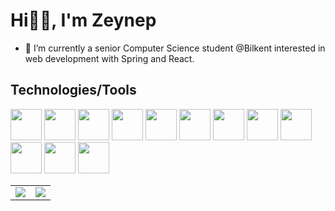 <h1 align="left">Hi✋🏻, I'm Zeynep </h1>

- 🔭 I’m currently a senior Computer Science student @Bilkent interested in web development with Spring and React.

<!--  
<p align="center">
  <img src="https://github.com/zeynepoztunc/zeynepoztunc/assets/85746781/b403f0b3-617a-4951-9d8e-13a525adac3a" alt="Image" style="width: 100%; max-width: 100%;">
</p>
-->

## Technologies/Tools
  <img height="50" src="https://user-images.githubusercontent.com/25181517/117447155-6a868a00-af3d-11eb-9cfe-245df15c9f3f.png">&nbsp;<img height="50" src="https://user-images.githubusercontent.com/25181517/183897015-94a058a6-b86e-4e42-a37f-bf92061753e5.png">&nbsp;<img height="50" src="https://user-images.githubusercontent.com/25181517/117208740-bfb78400-adf5-11eb-97bb-09072b6bedfc.png">&nbsp;<img height="50" src="https://user-images.githubusercontent.com/25181517/183891303-41f257f8-6b3d-487c-aa56-c497b880d0fb.png">&nbsp;<img height="50" src="https://user-images.githubusercontent.com/25181517/117207493-49665200-adf4-11eb-808e-a9c0fcc2a0a0.png">&nbsp;<img height="50" src="https://user-images.githubusercontent.com/25181517/117207242-07d5a700-adf4-11eb-975e-be04e62b984b.png">&nbsp;<img height="50" src="https://user-images.githubusercontent.com/25181517/192109061-e138ca71-337c-4019-8d42-4792fdaa7128.png">&nbsp;<img height="50" src="https://user-images.githubusercontent.com/25181517/192106073-90fffafe-3562-4ff9-a37e-c77a2da0ff58.png">&nbsp;<img height="50" src="https://user-images.githubusercontent.com/25181517/192108890-200809d1-439c-4e23-90d3-b090cf9a4eea.png">&nbsp;<img height="50" src="https://user-images.githubusercontent.com/25181517/183912952-83784e94-629d-4c34-a961-ae2ae795b662.png">&nbsp;<img height="50" src="https://user-images.githubusercontent.com/25181517/192107858-fe19f043-c502-4009-8c47-476fc89718ad.png">&nbsp;<img height="50" src="https://user-images.githubusercontent.com/25181517/189715289-df3ee512-6eca-463f-a0f4-c10d94a06b2f.png">
<table>
  <tr>
    <td> <img class="img" src="https://github-readme-stats.vercel.app/api?username=zeynepoztunc&theme=omni&rank_icon=github"/>   </td>
    <td> <img class="img" src="https://github-readme-stats.vercel.app/api/top-langs/?username=zeynepoztunc&theme=omni&layout=donut"/>   </td>
  </tr>
</table>
<!--
**zeynepoztunc/zeynepoztunc** is a ✨ _special_ ✨ repository because its `README.md` (this file) appears on your GitHub profile.
<td>![Your Repository's Stats](https://github-readme-stats.vercel.app/api?username=zeynepoztunc&show_icons=true&theme=omni)   </td>

- 🌱 I’m currently learning ...
- 👯 I’m looking to collaborate on ...
- 🤔 I’m looking for help with ...
- 💬 Ask me about ...
- 📫 How to reach me: ...
- 😄 Pronouns: ...
- ⚡ Fun fact: ...
-->
